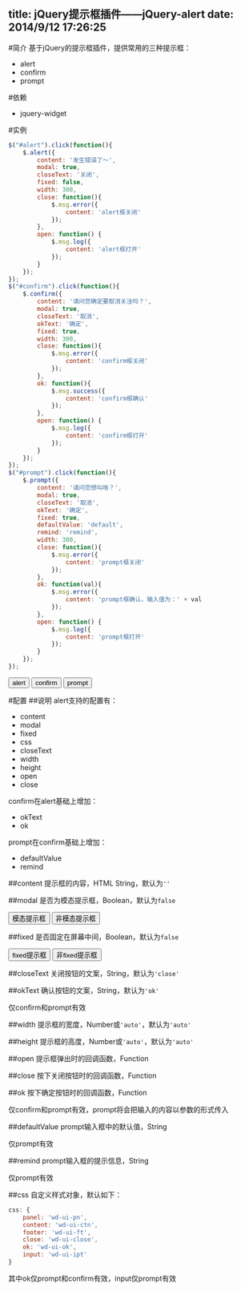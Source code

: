 title: jQuery提示框插件——jQuery-alert
date: 2014/9/12 17:26:25
---

<escape>
<link rel="stylesheet" type="text/css" href="/css/widget/jquery-widget-min.css">
<link rel="stylesheet" type="text/css" href="/css/alert/jquery-alert-min.css">
<link rel="stylesheet" type="text/css" href="/css/message/jquery-message-min.css">
<link rel="stylesheet" type="text/css" href="/css/alert.css">
<script type="text/javascript" src="/js/align/jquery-align-min.js"></script>
<script type="text/javascript" src="/js/widget/jquery-widget-min.js"></script>
<script type="text/javascript" src="/js/message/jquery-message-min.js"></script>
<script type="text/javascript" src="/js/alert/jquery-alert-min.js"></script>
</escape>

#简介
基于jQuery的提示框插件，提供常用的三种提示框：
* alert
* confirm
* prompt

#依赖
* jquery-widget

#实例

```javascript
$("#alert").click(function(){
	$.alert({
		content: '发生错误了～',
		modal: true,
		closeText: '关闭',
		fixed: false,
		width: 300,
		close: function(){
			$.msg.error({
			    content: 'alert框关闭'
			});
		},
		open: function() {
			$.msg.log({
			    content: 'alert框打开'
			});
		}
	});
});
$("#confirm").click(function(){
	$.confirm({
		content: '请问您确定要取消关注吗？',
		modal: true,
		closeText: '取消',
		okText: '确定',
		fixed: true,
		width: 300,
		close: function(){
			$.msg.error({
			    content: 'confirm框关闭'
			});
		},
		ok: function(){
			$.msg.success({
			    content: 'confirm框确认'
			});
		},
		open: function() {
			$.msg.log({
			    content: 'confirm框打开'
			});
		}
	});
});
$("#prompt").click(function(){
	$.prompt({
		content: '请问您想叫啥？',
		modal: true,
		closeText: '取消',
		okText: '确定',
		fixed: true,
		defaultValue: 'default',
		remind: 'remind',
		width: 300,
		close: function(){
			$.msg.error({
			    content: 'prompt框关闭'
			});
		},
		ok: function(val){
			$.msg.error({
			    content: 'prompt框确认，输入值为：' + val
			});
		},
		open: function() {
			$.msg.log({
			    content: 'prompt框打开'
			});
		}
	});
});
```

<escape>
<button id="alert" class="btn btn-open">alert</button>
<button id="confirm" class="btn btn-open">confirm</button>
<button id="prompt" class="btn btn-open">prompt</button>
<script type="text/javascript">
	$("#alert").click(function(){
		$.alert({
			content: '发生错误了～',
			modal: true,
			closeText: '关闭',
			fixed: false,
			width: 300,
			close: function(){
				$.msg.error({
				    content: 'alert框关闭'
				});
			},
			open: function() {
				$.msg.log({
				    content: 'alert框打开'
				});
			}
		});
	});
	$("#confirm").click(function(){
		$.confirm({
			content: '请问您确定要取消关注吗？',
			modal: true,
			closeText: '取消',
			okText: '确定',
			fixed: true,
			width: 300,
			close: function(){
				$.msg.error({
				    content: 'confirm框关闭'
				});
			},
			ok: function(){
				$.msg.success({
				    content: 'confirm框确认'
				});
			},
			open: function() {
				$.msg.log({
				    content: 'confirm框打开'
				});
			}
		});
	});
	$("#prompt").click(function(){
		$.prompt({
			content: '请问您想叫啥？',
			modal: true,
			closeText: '取消',
			okText: '确定',
			fixed: true,
			defaultValue: 'default',
			remind: 'remind',
			width: 300,
			close: function(){
				$.msg.error({
				    content: 'prompt框关闭'
				});
			},
			ok: function(val){
				$.msg.error({
				    content: 'prompt框确认，输入值为：' + val
				});
			},
			open: function() {
				$.msg.log({
				    content: 'prompt框打开'
				});
			}
		});
	});
</script>
</escape>

#配置
##说明
alert支持的配置有：
* content
* modal
* fixed
* css
* closeText
* width
* height
* open
* close

confirm在alert基础上增加：
* okText
* ok

prompt在confirm基础上增加：
* defaultValue
* remind

##content
提示框的内容，HTML String，默认为`''`

##modal
是否为模态提示框，Boolean，默认为`false`

<escape>
	<button class="btn btn-open" id="isModal">模态提示框</button>
	<button class="btn btn-open" id="isNotModal">非模态提示框</button>
	<script type="text/javascript">
		$("#isModal").click(function(){
			$.alert({
				content: '这是个模态alert',
				modal: true,
				closeText: '关闭',
				width: 300
			});
		});
		$("#isNotModal").click(function(){
			$.alert({
				content: '这是个非模态alert',
				modal: false,
				closeText: '关闭',
				width: 300
			});
		});
	</script>
</escape>

##fixed
是否固定在屏幕中间，Boolean，默认为`false`

<escape>
	<button class="btn btn-open" id="isFiexed">fixed提示框</button>
	<button class="btn btn-open" id="isNotFixed">非fixed提示框</button>
	<script type="text/javascript">
		$("#isFiexed").click(function(){
			$.alert({
				content: '这是个fixed alert',
				fixed: true,
				closeText: '关闭',
				width: 300,
				modal: true
			});
		});
		$("#isNotFixed").click(function(){
			$.alert({
				content: '这是个非fixed alert',
				fixed: false,
				closeText: '关闭',
				width: 300,
				modal: true
			});
		});
	</script>
</escape>

##closeText
关闭按钮的文案，String，默认为`'close'`

##okText
确认按钮的文案，String，默认为`'ok'`

仅confirm和prompt有效

##width
提示框的宽度，Number或`'auto'`，默认为`'auto'`

##height
提示框的高度，Number或`'auto'`，默认为`'auto'`

##open
提示框弹出时的回调函数，Function

##close
按下关闭按钮时的回调函数，Function

##ok
按下确定按钮时的回调函数，Function

仅confirm和prompt有效，prompt将会把输入的内容以参数的形式传入

##defaultValue
prompt输入框中的默认值，String

仅prompt有效

##remind
prompt输入框的提示信息，String

仅prompt有效

##css
自定义样式对象，默认如下：
```javascript
css: {
	panel: 'wd-ui-pn',
	content: 'wd-ui-ctn',
	footer: 'wd-ui-ft',
	close: 'wd-ui-close',
	ok: 'wd-ui-ok',
	input: 'wd-ui-ipt'
}
```

其中ok仅prompt和confirm有效，input仅prompt有效






